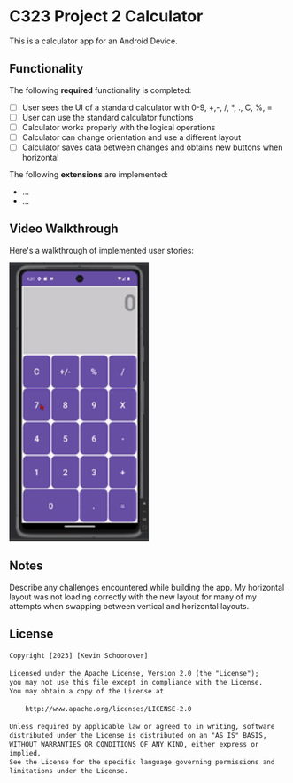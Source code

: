 # C323 Project 2 Calculator

This is a calculator app for an Android Device.

## Functionality 

The following **required** functionality is completed:

* [ ] User sees the UI of a standard calculator with 0-9, +,-, /, *, ., C, %, =
* [ ] User can use the standard calculator functions
* [ ] Calculator works properly with the logical operations
* [ ] Calculator can change orientation and use a different layout
* [ ] Calculator saves data between changes and obtains new buttons when horizontal

The following **extensions** are implemented:

* ...
* ...

## Video Walkthrough

Here's a walkthrough of implemented user stories:

<img src='walkthrough.gif' title='Video Walkthrough' width='50%' alt='Video Walkthrough' />


## Notes

Describe any challenges encountered while building the app.
My horizontal layout was not loading correctly with the new layout for many of my attempts when swapping between vertical and horizontal layouts. 

## License

    Copyright [2023] [Kevin Schoonover]

    Licensed under the Apache License, Version 2.0 (the "License");
    you may not use this file except in compliance with the License.
    You may obtain a copy of the License at

        http://www.apache.org/licenses/LICENSE-2.0

    Unless required by applicable law or agreed to in writing, software
    distributed under the License is distributed on an "AS IS" BASIS,
    WITHOUT WARRANTIES OR CONDITIONS OF ANY KIND, either express or implied.
    See the License for the specific language governing permissions and
    limitations under the License.
